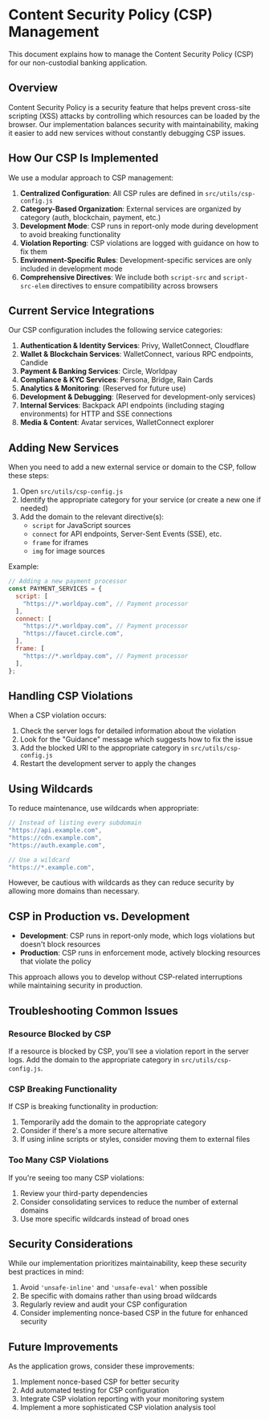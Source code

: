 # Content Security Policy (CSP) Management

This document explains how to manage the Content Security Policy (CSP) for our non-custodial banking application.

## Overview

Content Security Policy is a security feature that helps prevent cross-site scripting (XSS) attacks by controlling which resources can be loaded by the browser. Our implementation balances security with maintainability, making it easier to add new services without constantly debugging CSP issues.

## How Our CSP Is Implemented

We use a modular approach to CSP management:

1. **Centralized Configuration**: All CSP rules are defined in `src/utils/csp-config.js`
2. **Category-Based Organization**: External services are organized by category (auth, blockchain, payment, etc.)
3. **Development Mode**: CSP runs in report-only mode during development to avoid breaking functionality
4. **Violation Reporting**: CSP violations are logged with guidance on how to fix them
5. **Environment-Specific Rules**: Development-specific services are only included in development mode
6. **Comprehensive Directives**: We include both `script-src` and `script-src-elem` directives to ensure compatibility across browsers

## Current Service Integrations

Our CSP configuration includes the following service categories:

1. **Authentication & Identity Services**: Privy, WalletConnect, Cloudflare
2. **Wallet & Blockchain Services**: WalletConnect, various RPC endpoints, Candide
3. **Payment & Banking Services**: Circle, Worldpay
4. **Compliance & KYC Services**: Persona, Bridge, Rain Cards
5. **Analytics & Monitoring**: (Reserved for future use)
6. **Development & Debugging**: (Reserved for development-only services)
7. **Internal Services**: Backpack API endpoints (including staging environments) for HTTP and SSE connections
8. **Media & Content**: Avatar services, WalletConnect explorer

## Adding New Services

When you need to add a new external service or domain to the CSP, follow these steps:

1. Open `src/utils/csp-config.js`
2. Identify the appropriate category for your service (or create a new one if needed)
3. Add the domain to the relevant directive(s):
   - `script` for JavaScript sources
   - `connect` for API endpoints, Server-Sent Events (SSE), etc.
   - `frame` for iframes
   - `img` for image sources

Example:

```javascript
// Adding a new payment processor
const PAYMENT_SERVICES = {
  script: [
    "https://*.worldpay.com", // Payment processor
  ],
  connect: [
    "https://*.worldpay.com", // Payment processor
    "https://faucet.circle.com",
  ],
  frame: [
    "https://*.worldpay.com", // Payment processor
  ],
};
```

## Handling CSP Violations

When a CSP violation occurs:

1. Check the server logs for detailed information about the violation
2. Look for the "Guidance" message which suggests how to fix the issue
3. Add the blocked URI to the appropriate category in `src/utils/csp-config.js`
4. Restart the development server to apply the changes

## Using Wildcards

To reduce maintenance, use wildcards when appropriate:

```javascript
// Instead of listing every subdomain
"https://api.example.com",
"https://cdn.example.com",
"https://auth.example.com",

// Use a wildcard
"https://*.example.com",
```

However, be cautious with wildcards as they can reduce security by allowing more domains than necessary.

## CSP in Production vs. Development

- **Development**: CSP runs in report-only mode, which logs violations but doesn't block resources
- **Production**: CSP runs in enforcement mode, actively blocking resources that violate the policy

This approach allows you to develop without CSP-related interruptions while maintaining security in production.

## Troubleshooting Common Issues

### Resource Blocked by CSP

If a resource is blocked by CSP, you'll see a violation report in the server logs. Add the domain to the appropriate category in `src/utils/csp-config.js`.

### CSP Breaking Functionality

If CSP is breaking functionality in production:

1. Temporarily add the domain to the appropriate category
2. Consider if there's a more secure alternative
3. If using inline scripts or styles, consider moving them to external files

### Too Many CSP Violations

If you're seeing too many CSP violations:

1. Review your third-party dependencies
2. Consider consolidating services to reduce the number of external domains
3. Use more specific wildcards instead of broad ones

## Security Considerations

While our implementation prioritizes maintainability, keep these security best practices in mind:

1. Avoid `'unsafe-inline'` and `'unsafe-eval'` when possible
2. Be specific with domains rather than using broad wildcards
3. Regularly review and audit your CSP configuration
4. Consider implementing nonce-based CSP in the future for enhanced security

## Future Improvements

As the application grows, consider these improvements:

1. Implement nonce-based CSP for better security
2. Add automated testing for CSP configuration
3. Integrate CSP violation reporting with your monitoring system
4. Implement a more sophisticated CSP violation analysis tool
